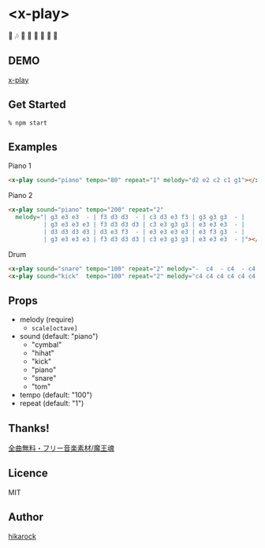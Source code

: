 # &lt;x-play&gt;

:musical_score: :notes: :musical_note: :musical_keyboard: :violin: :saxophone: :trumpet: :guitar:

## DEMO

[x-play](https://hikarock.github.io/x-play/)

## Get Started

```
% npm start
```

## Examples

Piano 1

```html
<x-play sound="piano" tempo="80" repeat="1" melody="d2 e2 c2 c1 g1"></x-play>
```

Piano 2

```html
<x-play sound="piano" tempo="200" repeat="2"
  melody="| g3 e3 e3  - | f3 d3 d3  - | c3 d3 e3 f3 | g3 g3 g3  - |
          | g3 e3 e3 e3 | f3 d3 d3 d3 | c3 e3 g3 g3 | e3 e3 e3  - |
          | d3 d3 d3 d3 | d3 e3 f3  - | e3 e3 e3 e3 | e3 f3 g3  - |
          | g3 e3 e3 e3 | f3 d3 d3 d3 | c3 e3 g3 g3 | e3 e3 e3  - |"></x-play>
```

Drum

```html
<x-play sound="snare" tempo="100" repeat="2" melody="-  c4  - c4  - c4  - c4"></x-play>
<x-play sound="kick"  tempo="100" repeat="2" melody="c4 c4 c4 c4 c4 c4 c4 c4"></x-play>
```

## Props

- melody (require)
  - `scale[octave]`
- sound (default: "piano")
  - "cymbal"
  - "hihat"
  - "kick"
  - "piano"
  - "snare"
  - "tom"
- tempo (default: "100")
- repeat (default: "1")

## Thanks!

[全曲無料・フリー音楽素材/魔王魂](http://maoudamashii.jokersounds.com/)

## Licence

MIT

## Author

[hikarock](https://hika69.com)
